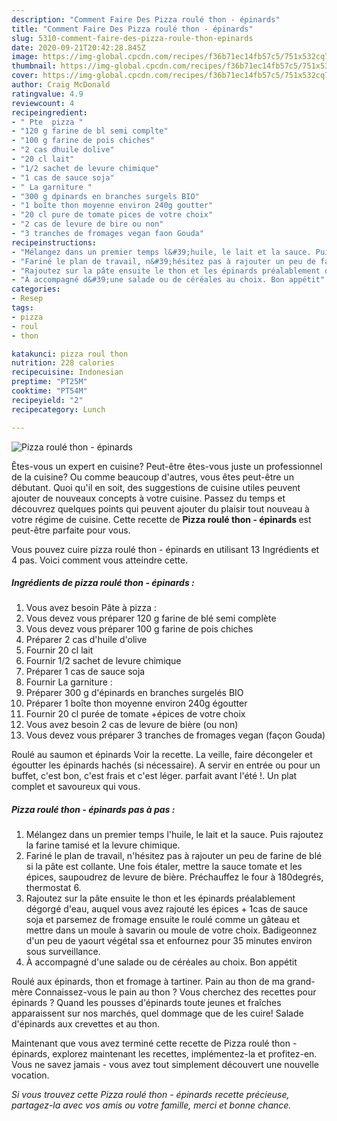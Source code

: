 ```yaml
---
description: "Comment Faire Des Pizza roulé thon - épinards"
title: "Comment Faire Des Pizza roulé thon - épinards"
slug: 5310-comment-faire-des-pizza-roule-thon-epinards
date: 2020-09-21T20:42:28.845Z
image: https://img-global.cpcdn.com/recipes/f36b71ec14fb57c5/751x532cq70/pizza-roule-thon-epinards-photo-principale-de-la-recette.jpg
thumbnail: https://img-global.cpcdn.com/recipes/f36b71ec14fb57c5/751x532cq70/pizza-roule-thon-epinards-photo-principale-de-la-recette.jpg
cover: https://img-global.cpcdn.com/recipes/f36b71ec14fb57c5/751x532cq70/pizza-roule-thon-epinards-photo-principale-de-la-recette.jpg
author: Craig McDonald
ratingvalue: 4.9
reviewcount: 4
recipeingredient:
- " Pte  pizza "
- "120 g farine de bl semi complte"
- "100 g farine de pois chiches"
- "2 cas dhuile dolive"
- "20 cl lait"
- "1/2 sachet de levure chimique"
- "1 cas de sauce soja"
- " La garniture "
- "300 g dpinards en branches surgels BIO"
- "1 boîte thon moyenne environ 240g goutter"
- "20 cl pure de tomate pices de votre choix"
- "2 cas de levure de bire ou non"
- "3 tranches de fromages vegan faon Gouda"
recipeinstructions:
- "Mélangez dans un premier temps l&#39;huile, le lait et la sauce. Puis rajoutez la farine tamisé et la levure chimique."
- "Fariné le plan de travail, n&#39;hésitez pas à rajouter un peu de farine de blé si la pâte est collante. Une fois étaler, mettre la sauce tomate et les épices, saupoudrez de levure de bière. Préchauffez le four à 180degrés, thermostat 6."
- "Rajoutez sur la pâte ensuite le thon et les épinards préalablement dégorgé d&#39;eau, auquel vous avez rajouté les épices + 1cas de sauce soja et parsemez de fromage ensuite le roulé comme un gâteau et mettre dans un moule à savarin ou moule de votre choix. Badigeonnez d&#39;un peu de yaourt végétal ssa et enfournez pour 35 minutes environ sous surveillance."
- "À accompagné d&#39;une salade ou de céréales au choix. Bon appétit"
categories:
- Resep
tags:
- pizza
- roul
- thon

katakunci: pizza roul thon 
nutrition: 228 calories
recipecuisine: Indonesian
preptime: "PT25M"
cooktime: "PT54M"
recipeyield: "2"
recipecategory: Lunch

---
```



![Pizza roulé thon - épinards](https://img-global.cpcdn.com/recipes/f36b71ec14fb57c5/751x532cq70/pizza-roule-thon-epinards-photo-principale-de-la-recette.jpg)

Êtes-vous un expert en cuisine? Peut-être êtes-vous juste un professionnel de la cuisine? Ou comme beaucoup d'autres, vous êtes peut-être un débutant. Quoi qu'il en soit, des suggestions de cuisine utiles peuvent ajouter de nouveaux concepts à votre cuisine. Passez du temps et découvrez quelques points qui peuvent ajouter du plaisir tout nouveau à votre régime de cuisine. Cette recette de <strong> Pizza roulé thon - épinards </strong> est peut-être parfaite pour vous.

<!--inarticleads1-->

Vous pouvez cuire pizza roulé thon - épinards en utilisant 13 Ingrédients et 4 pas. Voici comment vous atteindre cette.

##### Ingrédients de pizza roulé thon - épinards :

1. Vous avez besoin  Pâte à pizza :
1. Vous devez vous préparer 120 g farine de blé semi complète
1. Vous devez vous préparer 100 g farine de pois chiches
1. Préparer 2 cas d&#39;huile d&#39;olive
1. Fournir 20 cl lait
1. Fournir 1/2 sachet de levure chimique
1. Préparer 1 cas de sauce soja
1. Fournir  La garniture :
1. Préparer 300 g d&#39;épinards en branches surgelés BIO
1. Préparer 1 boîte thon moyenne environ 240g égoutter
1. Fournir 20 cl purée de tomate +épices de votre choix
1. Vous avez besoin 2 cas de levure de bière (ou non)
1. Vous devez vous préparer 3 tranches de fromages vegan (façon Gouda)


Roulé au saumon et épinards Voir la recette. La veille, faire décongeler et égoutter les épinards hachés (si nécessaire). A servir en entrée ou pour un buffet, c&#39;est bon, c&#39;est frais et c&#39;est léger. parfait avant l&#39;été !. Un plat complet et savoureux qui vous. 

<!--inarticleads2-->

##### Pizza roulé thon - épinards pas à pas :

1. Mélangez dans un premier temps l&#39;huile, le lait et la sauce. Puis rajoutez la farine tamisé et la levure chimique.
1. Fariné le plan de travail, n&#39;hésitez pas à rajouter un peu de farine de blé si la pâte est collante. Une fois étaler, mettre la sauce tomate et les épices, saupoudrez de levure de bière. Préchauffez le four à 180degrés, thermostat 6.
1. Rajoutez sur la pâte ensuite le thon et les épinards préalablement dégorgé d&#39;eau, auquel vous avez rajouté les épices + 1cas de sauce soja et parsemez de fromage ensuite le roulé comme un gâteau et mettre dans un moule à savarin ou moule de votre choix. Badigeonnez d&#39;un peu de yaourt végétal ssa et enfournez pour 35 minutes environ sous surveillance.
1. À accompagné d&#39;une salade ou de céréales au choix. Bon appétit


Roulé aux épinards, thon et fromage à tartiner. Pain au thon de ma grand-mère Connaissez-vous le pain au thon ? Vous cherchez des recettes pour épinards ? Quand les pousses d&#39;épinards toute jeunes et fraîches apparaissent sur nos marchés, quel dommage que de les cuire! Salade d&#39;épinards aux crevettes et au thon. 

<!--inarticleads1-->

<p>
Maintenant que vous avez terminé cette recette de Pizza roulé thon - épinards, explorez maintenant les recettes, implémentez-la et profitez-en. Vous ne savez jamais - vous avez tout simplement découvert une nouvelle vocation.
</p>

<p>
<i>Si vous trouvez cette Pizza roulé thon - épinards recette précieuse, partagez-la avec vos amis ou votre famille, merci et bonne chance.</i>
</p>
